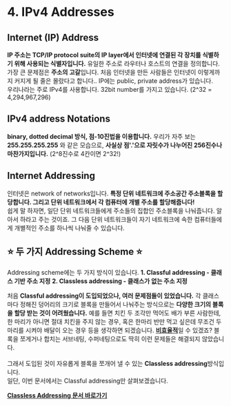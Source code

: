 # 4. IPv4 Addresses



## Internet (IP) Address
**IP 주소는 TCP/IP protocol suite의 IP layer에서 인터넷에 연결된 각 장치를 식별하기 위해 사용되는 식별자입니다.** 유일한 주소로 라우터나 호스트의 연결을 정의합니다. 가장 큰 문제점은 **주소의 고갈**입니다. 처음 인터넷을 만든 사람들은 인터넷이 이렇게까지 커지게 될 줄은 몰랐다고 합니다.. IP에는 public, private address가 있습니다.     
우리나라는 주로 IPv4를 사용합니다. 32bit number를 가지고 있습니다. (2^32 = 4,294,967,296)
<br/>

## IPv4 address Notations
**binary, dotted decimal 방식, 점-10진법을 이용합니다.** 우리가 자주 보는 **255.255.255.255** 와 같은 모습으로, **사실상 점'.'으로 자릿수가 나누어진 256진수나 마찬가지입니다.** (2^8진수로 4칸이면 2^32!)
<br/>

## Internet Addressing
인터넷은 network of networks입니다. **특정 단위 네트워크에 주소공간 주소블록을 할당합니다. 그리고 단위 네트워크에서 각 컴퓨터에 개별 주소를 할당해줍니다!**    
쉽게 말 하자면, 일단 단위 네트워크들에게 주소들의 집합인 주소블록을 나눠줍니다. 알아서 하라고 주는 것이죠. 그 다음 단위 네트워크들이 자기 네트워크에 속한 컴퓨터들에게 개별적인 주소를 하나씩 나눠줄 수 있습니다.
<br/>

## ⭐ 두 가지 Addressing Scheme ⭐

Addressing scheme에는 두 가지 방식이 있습니다.
**1. Classful addressing - 클래스 기반 주소 지정**
**2. Classless addressing - 클래스가 없는 주소 지정**

처음 **Classful addressing이 도입되었으나, 여러 문제점들이 있었습니다.** 각 클래스마다 정해진 덩어리의 크기로 블록을 만들어서 나눠주는 방식으로는 **다양한 크기의 블록을 할당 받는 것이 어려웠습니다.** 예를 들면 치킨 두 조각만 먹어도 배가 부른 사람한테, 한 마리가 아니면 절대 치킨을 주지 않는 경우, 혹은 한마리 반만 먹고 싶은데 무조건 두 마리를 시켜야 배달이 오는 경우 등을 생각하면 되겠습니다. <U>**비효율적**</U>일 수 있겠죠? 블록을 쪼게거나 합치는 서브네팅, 수퍼네팅으로도 딱히 이런 문제들은 해결되지 않았습니다.    
<br/>
그래서 도입된 것이 자유롭게 블록을 쪼개어 낼 수 있는 **Classless addressing**방식입니다.    
일단, 이번 문서에서는 Classful addressing만 살펴보겠습니다.

**[Classless Addressing 문서 바로가기](https://github.com/binary-ho/TIL-public/blob/main/3%ED%95%99%EB%85%84%201%ED%95%99%EA%B8%B0/Computer%20Network/5.%20Classless%20Addressing.md)**
